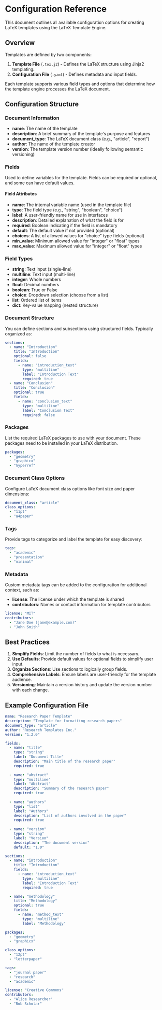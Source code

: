 # Configuration Reference

This document outlines all available configuration options for creating LaTeX templates using the LaTeX Template Engine.

## Overview

Templates are defined by two components:

1. **Template File** (`.tex.j2`) - Defines the LaTeX structure using Jinja2 templating.
2. **Configuration File** (`.yaml`) - Defines metadata and input fields.

Each template supports various field types and options that determine how the template engine processes the LaTeX document.

## Configuration Structure

### Document Information

- **name**: The name of the template
- **description**: A brief summary of the template's purpose and features
- **document_type**: The LaTeX document class (e.g., "article", "report")
- **author**: The name of the template creator
- **version**: The template version number (ideally following semantic versioning)

### Fields

Used to define variables for the template. Fields can be required or optional, and some can have default values.

#### Field Attributes

- **name**: The internal variable name (used in the template file)
- **type**: The field type (e.g., "string", "boolean", "choice")
- **label**: A user-friendly name for use in interfaces
- **description**: Detailed explanation of what the field is for
- **required**: Boolean indicating if the field is mandatory
- **default**: The default value if not provided (optional)
- **choices**: A list of allowed values for "choice" type fields (optional)
- **min_value**: Minimum allowed value for "integer" or "float" types
- **max_value**: Maximum allowed value for "integer" or "float" types

### Field Types

- **string**: Text input (single-line)
- **multiline**: Text input (multi-line)
- **integer**: Whole numbers
- **float**: Decimal numbers
- **boolean**: True or False
- **choice**: Dropdown selection (choose from a list)
- **list**: Ordered list of items
- **dict**: Key-value mapping (nested structure)

### Document Structure

You can define sections and subsections using structured fields. Typically organized as:

```yaml
sections:
  - name: "Introduction"
    title: "Introduction"
    optional: false
    fields:
      - name: "introduction_text"
        type: "multiline"
        label: "Introduction Text"
        required: true
  - name: "Conclusion"
    title: "Conclusion"
    optional: true
    fields:
      - name: "conclusion_text"
        type: "multiline"
        label: "Conclusion Text"
        required: false
```

### Packages

List the required LaTeX packages to use with your document. These packages need to be installed in your LaTeX distribution.

```yaml
packages:
  - "geometry"
  - "graphicx"
  - "hyperref"
```

### Document Class Options

Configure LaTeX document class options like font size and paper dimensions:

```yaml
document_class: "article"
class_options:
  - "11pt"
  - "a4paper"
```

### Tags

Provide tags to categorize and label the template for easy discovery:

```yaml
tags:
  - "academic"
  - "presentation"
  - "minimal"
```

### Metadata

Custom metadata tags can be added to the configuration for additional context, such as:

- **license**: The license under which the template is shared
- **contributors**: Names or contact information for template contributors

```yaml
license: "MIT"
contributors:
  - "Jane Doe (jane@example.com)"
  - "John Smith"
```

## Best Practices

1. **Simplify Fields**: Limit the number of fields to what is necessary.
2. **Use Defaults**: Provide default values for optional fields to simplify user input.
3. **Organize Sections**: Use sections to logically group fields.
4. **Comprehensive Labels**: Ensure labels are user-friendly for the template audience.
5. **Versioning**: Maintain a version history and update the version number with each change.

## Example Configuration File

```yaml
name: "Research Paper Template"
description: "Template for formatting research papers"
document_type: "article"
author: "Research Templates Inc."
version: "1.2.0"

fields:
  - name: "title"
    type: "string"
    label: "Document Title"
    description: "Main title of the research paper"
    required: true
    
  - name: "abstract"
    type: "multiline"
    label: "Abstract"
    description: "Summary of the research paper"
    required: true
    
  - name: "authors"
    type: "list"
    label: "Authors"
    description: "List of authors involved in the paper"
    required: true
    
  - name: "version"
    type: "string"
    label: "Version"
    description: "The document version"
    default: "1.0"

sections:
  - name: "introduction"
    title: "Introduction"
    fields:
      - name: "introduction_text"
        type: "multiline"
        label: "Introduction Text"
        required: true

  - name: "methodology"
    title: "Methodology"
    optional: true
    fields:
      - name: "method_text"
        type: "multiline"
        label: "Methodology"

packages:
  - "geometry"
  - "graphicx"

class_options:
  - "12pt"
  - "letterpaper"

tags:
  - "journal paper"
  - "research"
  - "academic"

license: "Creative Commons"
contributors:
  - "Alice Researcher"
  - "Bob Scholar"
```
